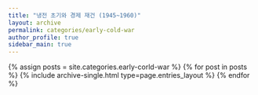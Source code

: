 ```yaml
---
title: "냉전 초기와 경제 재건 (1945~1960)"
layout: archive
permalink: categories/early-cold-war
author_profile: true
sidebar_main: true
---
```



{% assign posts = site.categories.early-corld-war  %}
{% for post in posts %} {% include archive-single.html type=page.entries_layout %} {% endfor %}